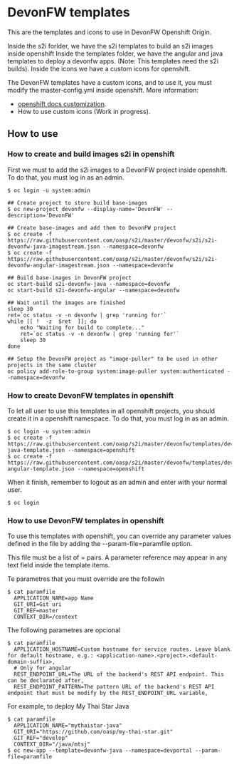 # DevonFW templates

This are the templates and icons to use in DevonFW Openshift Origin.

Inside the s2i forlder, we have the s2i templates to build an s2i images inside openshift
Inside the templates folder, we have the angular and java templates to deploy a devonfw apps. (Note: This templates need the s2i builds).
Inside the icons we have a custom icons for openshift.

The DevonFW templates have a custom icons, and to use it, you must modify the master-config.yml inside openshift. More information:
- [openshift docs customization](https://docs.openshift.com/container-platform/3.5/install_config/web_console_customization.html#loading-custom-scripts-and-stylesheets).
- How to use custom icons (Work in progress).

## How to use

### How to create and build images s2i in openshift

First we must to add the s2i images to a DevonFW project inside openshift. To do that, you must log in as an admin.
```
$ oc login -u system:admin

## Create project to store build base-images
$ oc new-project devonfw --display-name='DevonFW' --description='DevonFW'

## Create base-images and add them to DevonFW project
$ oc create -f https://raw.githubusercontent.com/oasp/s2i/master/devonfw/s2i/s2i-devonfw-java-imagestream.json --namespace=devonfw
$ oc create -f https://raw.githubusercontent.com/oasp/s2i/master/devonfw/s2i/s2i-devonfw-angular-imagestream.json --namespace=devonfw

## Build base-images in DevonFW project
oc start-build s2i-devonfw-java --namespace=devonfw
oc start-build s2i-devonfw-angular --namespace=devonfw

## Wait until the images are finished
sleep 30
ret=`oc status -v -n devonfw | grep 'running for'`
while [[ !  -z  $ret  ]]; do
    echo "Waiting for build to complete..."
    ret=`oc status -v -n devonfw | grep 'running for'`
    sleep 30
done

## Setup the DevonFW project as "image-puller" to be used in other projects in the same cluster
oc policy add-role-to-group system:image-puller system:authenticated --namespace=devonfw

```

### How to create DevonFW templates in openshift

To let all user to use this templates in all openshift projects, you should create it in a openshift namespace. To do that, you must log in as an admin.
```
$ oc login -u system:admin
$ oc create -f https://raw.githubusercontent.com/oasp/s2i/master/devonfw/templates/devonfw-java-template.json --namespace=openshift
$ oc create -f https://raw.githubusercontent.com/oasp/s2i/master/devonfw/templates/devonfw-angular-template.json --namespace=openshift
```

When it finish, remember to logout as an admin and enter with your normal user.
```
$ oc login
```
	
### How to use DevonFW templates in openshift

To use this templates with openshift, you can override any parameter values defined in the file by adding the --param-file=paramfile option.

This file must be a list of <name>=<value> pairs. A parameter reference may appear in any text field inside the template items.

Te parametres that you must override are the followin

    $ cat paramfile
      APPLICATION_NAME=app Name
	  GIT_URI=Git uri
	  GIT_REF=master
	  CONTEXT_DIR=/context
		
The following parametres are opcional

	$ cat paramfile
	  APPLICATION_HOSTNAME=Custom hostname for service routes. Leave blank for default hostname, e.g.: <application-name>.<project>.<default-domain-suffix>,
	  # Only for angular
	  REST_ENDPOINT_URL=The URL of the backend's REST API endpoint. This can be declarated after,
	  REST_ENDPOINT_PATTERN=The pattern URL of the backend's REST API endpoint that must be modify by the REST_ENDPOINT_URL variable,

For example, to deploy My Thai Star Java

    $ cat paramfile
	  APPLICATION_NAME="mythaistar-java"
	  GIT_URI="https://github.com/oasp/my-thai-star.git"
	  GIT_REF="develop"
	  CONTEXT_DIR="/java/mtsj"
    $ oc new-app --template=devonfw-java --namespace=devportal --param-file=paramfile
